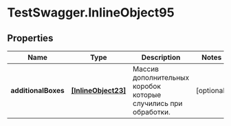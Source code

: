 # TestSwagger.InlineObject95

## Properties

Name | Type | Description | Notes
------------ | ------------- | ------------- | -------------
**additionalBoxes** | [**[InlineObject23]**](InlineObject23.md) | Массив дополнительных коробок которые случились при обработки. | [optional] 


